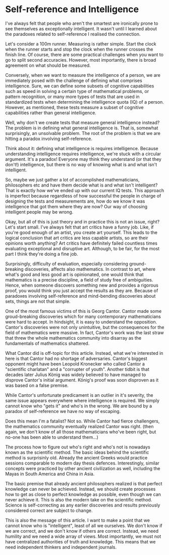 # Self-reference and Intelligence

I've always felt that people who aren't the smartest are ironically prone to see themselves as exceptionally
intelligent. It wasn't until I learned about the paradoxes related to self-reference I realised the connection.

Let's consider a 100m runner. Measuring is rather simple. Start the clock when the runner starts and stop the clock when
the runner crosses the finish line.  Of course, there are some practical challenges when you want to go to split second
accuracies. However, most importantly, there is broad agreement on what should be measured.

Conversely, when we want to measure the intelligence of a person, we are immediately posed with the challenge of
defining what comprises intelligence. Sure, we can define some subsets of cognitive capabilities such as speed in
solving a certain type of mathematical problems, or pattern recognition, or many more types of tests that are used in
standardized tests when determining the intelligence quota (IQ) of a person. However, as mentioned, these tests measure
a subset of cognitive capabilities rather than general intelligence.

Well, why don't we create tests that measure general intelligence instead? The problem is in defining what general
intelligence is. That is, somewhat surprisingly, an unsolvable problem. The root of the problem is that we are hitting a
paradox involving self-reference.

Think about it: defining what intelligence is requires intelligence. Because understanding intelligence requires
intelligence, we're stuck with a circular argument. It's a paradox! Everyone may think they understand (or that they
don't!) intelligence, but there is no way of knowing what is and what isn't intelligent.

So, maybe we just gather a lot of accomplished mathematicians, philosophers etc and have them decide what is and what
isn't intelligent? That is exactly how we've ended up with our current IQ tests. This approach is imperfect because
regardless of how successful the people in charge of designing the tests and measurements are, how do we know it was
intelligence that got them where they are now? Our way of choosing intelligent people may be wrong.

Okay, but all of this is just theory and in practice this is not an issue, right? Let's start small. I've always felt
that art critics have a funny job. Like, if you're good enough of an artist, you create art yourself. This leads to the
logical conclusion that art critics are less capable artists, so are their opinions worth anything? Art critics have
definitely failed countless times evaluating exceptional and disruptive art. Although, to be fair, for the most part I
think they're doing a fine job.

Surprisingly, difficulty of evaluation, especially considering ground-breaking discoveries, affects also mathematics. In
contrast to art, where what's good and less good art is opinionated, one would think that mathematics is a precise
discipline, a field of study free of ambiguities. Hence, when someone discovers something new and provides a rigorous
proof, you would think you just accept the results as they are. Because of paradoxes involving self-reference and
mind-bending discoveries about sets, things are not that simple.

One of the most famous victims of this is Georg Cantor. Cantor made some groud-breaking discoveries which for many
contemporary mathematicians were hard to accept. In hindsight, it is easy to understand the opposition. Cantor's
discoveries were not only unintuitive, but the consequences for the field of mathematics were massive. In fact, Cantor's
work was the last straw that threw the whole mathematics community into disarray as the fundamentals of mathematics
shattered.

What Cantor did is off-topic for this article. Instead, what we're interested in here is that Cantor had no shortage of
adversaries. Cantor's biggest opponent might have been Leopold Kronecker who called Cantor a "scientific charlatan" and
a "corrupter of youth". Another tidbit is that decades later Julius König was widely believed to have managed to
disprove Cantor's initial argument. König's proof was soon disproven as it was based on a false premise.

While Cantor's unfortunate predicament is an outlier in it's severity, the same issue appears everywhere where
intelligence is required. We simply cannot know who "gets it" and who's in the wrong. We are bound by a paradox of
self-reference we have no way of escaping.

Does this mean I'm a fatalist? Not so. While Cantor had fierce challengers, the mathematics community eventually
realized Cantor was right. (then again, we don't know of all those mathematicians who've been right, but no-one has been
able to understand them...)

The process how to figure out who's right and who's not is nowadays known as the scientific method. The basic ideas
behind the scientific method is surprisinly old. Already the ancient Greeks would practice sessions comparable to modern
day thesis defences. Interestingly, similar concepts were practiced by other ancient civilization as well, including the
Mayas in South America and China in Asia.

The basic premise that already ancient philosophers realized is that perfect knowledge can never be achieved. Instead,
we should create processes how to get as close to perfect knowledge as possible, even though we can never achieve it.
This is also the modern take on the scientific method. Science is self-correcting as any earlier discoveries and results
previously considered correct are subject to change.

This is also the message of this article. I want to make a point that we cannot know who is "intelligent", least of all
we ourselves. We don't know if we are correct, and we don't know if others are correct. Instead, we need humility and we
need a wide array of views. Most importantly, we must not have centralized authorities of truth and knowledge. This
means that we need independent thinkers and independent journals.

